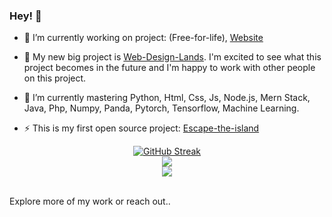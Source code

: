 ### Hey! 👋

- 🔭 I’m currently working on project: (Free-for-life), [Website](free-for.life)

- 📑 My new big project is [Web-Design-Lands](https://github.com/MaheshDhingra/Web-Design-Land). I'm excited to see what this project becomes in the future and I'm happy to work with other people on this project.

- 🌱 I’m currently mastering Python, Html, Css, Js, Node.js, Mern Stack, Java, Php, Numpy, Panda, Pytorch, Tensorflow, Machine Learning.     

- ⚡ This is my first open source project:  [Escape-the-island](https://github.com/MaheshDhingra/Escape-the-Island)
 
<div align="center"> 
<a href="https://git.io/streak-stats"><img src="https://github-readme-streak-stats-theta.vercel.app/?user=MaheshDhingra&theme=github-dark-blue&hide_border=true" alt="GitHub Streak"></a>
</div>
<div align="center"?
<a>
  <img src="https://github-readme-stats-beryl-omega.vercel.app/api?username=MaheshDhingra&show_icons=true&hide_border=true&count_private=true&theme=github_dark&include_all_commits=true"/></a>
  </div>
 <div align="center">
     <img src="https://komarev.com/ghpvc/?username=MaheshDhingra"/></a>
    </div>
<br>  

Explore more of my work or reach out..
